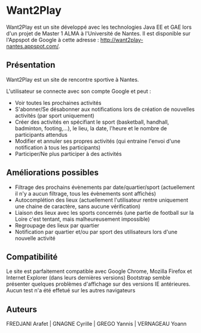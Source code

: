 Want2Play
=========
Want2Play est un site développé avec les technologies Java EE et GAE lors d'un projet de Master 1 ALMA à l'Université de Nantes.
Il est disponible sur l'Appspot de Google à cette adresse : http://want2play-nantes.appspot.com/.

Présentation
--------
Want2Play est un site de rencontre sportive à Nantes.

L'utilisateur se connecte avec son compte Google et peut :
- Voir toutes les prochaines activités
- S'abonner/Se désabonner aux notifications lors de création de nouvelles activités (par sport uniquement)
- Créer des activités en spécifiant le sport (basketball, handhall, badminton, footing,...), le lieu, la date, l'heure et le nombre de participants attendus
- Modifier et annuler ses propres activités (qui entraine l'envoi d'une notification à tous les participants)
- Participer/Ne plus participer à des activités

Améliorations possibles
---------
- Filtrage des prochains évènements par date/quartier/sport (actuellement il n'y a aucun filtrage, tous les évènements sont affichés)
- Autocomplétion des lieux (actuellement l'utilisateur rentre uniquement une chaine de caractère, sans aucune vérification)
- Liaison des lieux avec les sports concernés (une partie de football sur la Loire c'est tentant, mais malheureusement impossible)
- Regroupage des lieux par quartier
- Notification par quartier et/ou par sport des utilisateurs lors d'une nouvelle activité

Compatibilité
---------
Le site est parfaitement compatible avec Google Chrome, Mozilla Firefox et Internet Explorer (dans leurs dernières versions)
Bootstrap semble présenter quelques problèmes d'affichage sur des versions IE antérieures.
Aucun test n'a été effetué sur les autres navigateurs

Auteurs
---------
FREDJANI Arafet | GNAGNE Cyrille | GREGO Yannis | VERNAGEAU Yoann
